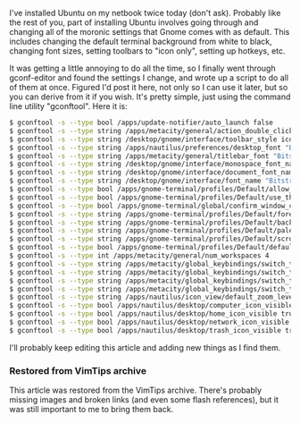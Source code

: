 <!-- :metadata:

title: My Gnome Configuration Settings
tags: Linux
publishedAt: 2009-08-02T23:26:52-0700
summary:

I've installed Ubuntu on my netbook twice today (don't ask).  Probably like the
rest of you, part of installing Ubuntu involves going through and changing all
of the moronic settings that Gnome comes with as default.  This includes
changing the default terminal background from white to black, changing font
sizes, setting toolbars to "icon only", setting up hotkeys, etc.

-->

<p>I've installed Ubuntu on my netbook twice today (don't ask).  Probably like
the rest of you, part of installing Ubuntu involves going through and changing
all of the moronic settings that Gnome comes with as default.  This includes
changing the default terminal background from white to black, changing font
sizes, setting toolbars to "icon only", setting up hotkeys, etc.  </p>

<p>It was getting a little annoying to do all the time, so I finally went
through gconf-editor and found the settings I change, and wrote up a script to
do all of them at once.  Figured I'd post it here, not only so I can use it
    later, but so you can derive from it if you wish.  It's pretty simple, just
    using the command line utility "gconftool".  Here it is:</p>

```bash
$ gconftool -s --type bool /apps/update-notifier/auto_launch false
$ gconftool -s --type string /apps/metacity/general/action_double_click_titlebar toggle_shade
$ gconftool -s --type string /desktop/gnome/interface/toolbar_style icons
$ gconftool -s --type string /apps/nautilus/preferences/desktop_font "Bitstream Vera Sans 9"
$ gconftool -s --type string /apps/metacity/general/titlebar_font "Bitstream Vera Sans Bold 9"
$ gconftool -s --type string /desktop/gnome/interface/monospace_font_name "Bitstream Vera Sans Mono 9"
$ gconftool -s --type string /desktop/gnome/interface/document_font_name "Bitstream Vera Sans 9"
$ gconftool -s --type string /desktop/gnome/interface/font_name "Bitstream Vera Sans 9"
$ gconftool -s --type bool /apps/gnome-terminal/profiles/Default/allow_bold false
$ gconftool -s --type bool /apps/gnome-terminal/profiles/Default/use_theme_colors false
$ gconftool -s --type bool /apps/gnome-terminal/global/confirm_window_close false
$ gconftool -s --type string /apps/gnome-terminal/profiles/Default/foreground_color '#FFFFFFFFFFFF'
$ gconftool -s --type string /apps/gnome-terminal/profiles/Default/background_color '#000000000000'
$ gconftool -s --type string /apps/gnome-terminal/profiles/Default/palette "#000000000000:#AAAA00000000:#0000AAAA0000:#AAAA55550000:#00000000AAAA:#AAAA0000AAAA:#0000AAAAAAAA:#AAAAAAAAAAAA:#555555555555:#FFFF55555555:#5555FFFF5555:#FFFFFFFF5555:#55555555FFFF:#FFFF5555FFFF:#5555FFFFFFFF:#FFFFFFFFFFFF"
$ gconftool -s --type string /apps/gnome-terminal/profiles/Default/scrollbar_position hidden
$ gconftool -s --type bool /apps/gnome-terminal/profiles/Default/default_show_menubar false
$ gconftool -s --type int /apps/metacity/general/num_workspaces 4
$ gconftool -s --type string /apps/metacity/global_keybindings/switch_to_workspace_1 "<Control>F1"
$ gconftool -s --type string /apps/metacity/global_keybindings/switch_to_workspace_2 "<Control>F2"
$ gconftool -s --type string /apps/metacity/global_keybindings/switch_to_workspace_3 "<Control>F3"
$ gconftool -s --type string /apps/metacity/global_keybindings/switch_to_workspace_4 "<Control>F4"
$ gconftool -s --type string /apps/nautilus/icon_view/default_zoom_level small
$ gconftool -s --type bool /apps/nautilus/desktop/computer_icon_visible true
$ gconftool -s --type bool /apps/nautilus/desktop/home_icon_visible true
$ gconftool -s --type bool /apps/nautilus/desktop/network_icon_visible true
$ gconftool -s --type bool /apps/nautilus/desktop/trash_icon_visible true
```

<p>I'll probably keep editing this article and adding new things as I find
them.</p>

<div class="restored-from-archive">
  <h3>Restored from VimTips archive</h3>
  <p>
  This article was restored from the VimTips archive. There's probably
  missing images and broken links (and even some flash references), but it
  was still important to me to bring them back.
  </p>
</div>
